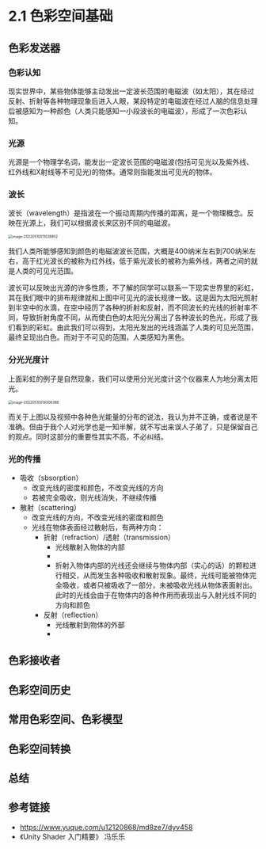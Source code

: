 # 2.1 色彩空间基础

## 色彩发送器

### 色彩认知

现实世界中，某些物体能够主动发出一定波长范围的电磁波（如太阳），其在经过反射、折射等各种物理现象后进入人眼，某段特定的电磁波在经过人脑的信息处理后被感知为一种颜色（人类只能感知一小段波长的电磁波），形成了一次色彩认知。

### 光源

光源是一个物理学名词，能发出一定波长范围的电磁波(包括可见光以及紫外线、红外线和X射线等不可见光)的物体。通常则指能发出可见光的物体。

### 波长

波长（wavelength）是指波在一个振动周期内传播的距离，是一个物理概念。反映在光源上，我们可以根据波长来区别不同的电磁波。

<img src="E:\Backup Folder\LiHaoyu\github\MyImageBed\My-Learn\TA 100-plan Frostwolf_may\2.1 色彩空间基础\01-wavelength.png" alt="image-20220510011038952" style="zoom:50%;" />

我们人类所能够感知到颜色的电磁波波长范围，大概是400纳米左右到700纳米左右，高于红光波长的被称为红外线，低于紫光波长的被称为紫外线，两者之间的就是人类的可见光范围。

波长可以反映出光源的许多性质，不了解的同学可以联系一下现实世界里的彩虹，其在我们眼中的排布规律就和上图中可见光的波长规律一致。这是因为太阳光照射到半空中的水滴，在空中经历了各种的折射和反射，而不同波长的光线的折射率不同，导致折射角度不同，从而使白色的太阳光分离出了各种波长的色光，形成了我们看到的彩虹。由此我们可以得到，太阳光发出的光线涵盖了人类的可见光范围，最终呈现出白色。而对于不可见的范围，人类感知为黑色。

### 分光光度计

上面彩虹的例子是自然现象，我们可以使用分光光度计这个仪器来人为地分离太阳光。

<img src="E:\Backup Folder\LiHaoyu\github\MyImageBed\My-Learn\TA 100-plan Frostwolf_may\2.1 色彩空间基础\02-Spectrophotometer.png" alt="image-20220510014006388" style="zoom:50%;" />

而关于上图以及视频中各种色光能量的分布的说法，我认为并不正确，或者说是不准确。但由于我个人对光学也是一知半解，就不写出来误人子弟了，只是保留自己的观点。同时这部分的重要性其实不高，不必纠结。



### 光的传播

* 吸收（sbsorption）
  * 改变光线的密度和颜色，不改变光线的方向
  * 若被完全吸收，则光线消失，不继续传播
* 散射（scattering）
  * 改变光线的方向，不改变光线的密度和颜色
  * 光线在物体表面经过散射后，有两种方向：
    * 折射（refraction）/透射（transmission）
      * 光线散射入物体的内部
      *  
      * 折射入物体内部的光线还会继续与物体内部（实心的话）的颗粒进行相交，从而发生各种吸收和散射现象。最终，光线可能被物体完全吸收，或者只被吸收了一部分，未被吸收光线从物体表面射出。此时的光线会由于在物体内的各种作用而表现出与入射光线不同的方向和颜色
    * 反射（reflection）
      * 光线散射到物体的外部
      * 



## 色彩接收者







## 色彩空间历史







## 常用色彩空间、色彩模型







## 色彩空间转换







## 总结







## 参考链接

* https://www.yuque.com/u12120868/md8ze7/dyv458
* 《Unity Shader 入门精要》 冯乐乐